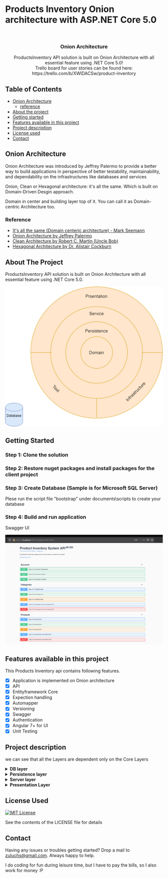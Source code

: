 # Products Inventory Onion architecture with ASP.NET Core 5.0

<br />
<p align="center">

  <h3 align="center">Onion Architecture</h3>

  <p align="center">
    ProductsInventory API solution is built on Onion Architecture with all essential feature using .NET Core 5.0!
  
  <br/>
      Trello board for user stories can be found here: https://trello.com/b/XWlDACSw/product-inventory
    <br />  
  </p>
</p>

<!-- TABLE OF CONTENTS -->
## Table of Contents

* [Onion Architecture](#onion-architecture)
  * [reference](#reference)
* [About the project](#about-the-project)
  <!-- * [Built With](#built-with) -->
* [Getting started](#getting-started)
* [Features available in this project](#features-available-in-this-project)
* [Project description](#project-description)
* [License used](#license-used)
* [Contact](#contact)
<!-- * [Acknowledgements](#acknowledgements) -->

## Onion Architecture

Onion Architecture was introduced by Jeffrey Palermo to provide a better way to build applications in perspective of better testability, maintainability, and dependability on the infrastructures like databases and services

Onion, Clean or Hexagonal architecture: it's all the same. Which is built on Domain-Driven Desgin approach.

Domain in center and building layer top of it. You can call it as Domain-centric Architecture too.

### Reference

* [It's all the same (Domain centeric architecture) - Mark Seemann](https://blog.ploeh.dk/2013/12/03/layers-onions-ports-adapters-its-all-the-same/)
* [Onion Architecture by Jeffrey Palermo](https://jeffreypalermo.com/2008/07/the-onion-architecture-part-1/)
* [Clean Architecture by Robert C. Martin (Uncle Bob)
](https://blog.cleancoder.com/uncle-bob/2012/08/13/the-clean-architecture.html)
* [Hexagonal Architecture by Dr. Alistair Cockburn](https://alistair.cockburn.us/hexagonal+architecture)

## About The Project

<!-- [![Product Name Screen Shot][product-screenshot]](https://example.com) -->

ProductsInventory API solution is built on Onion Architecture with all essential feature using .NET Core 5.0.

![image](documents/images/OnionArchitecture.png)



## Getting Started

### Step 1: Clone the solution
### Step 2: Restore nuget packages and install packages for the client project
### Step 3: Create Database (Sample is for Microsoft SQL Server)

Plese run the script file "bootstrap" under documents\scripts to create your database

### Step 4: Build and run application

Swagger UI

![image](documents/images/swagger-img.PNG)

## Features available in this project

This Products Inventory api contains following features.

- [x] Application is implemented on Onion architecture
- [x] API
- [x] Entityframework Core
- [x] Expection handling
- [x] Automapper
- [x] Versioning
- [x] Swagger
- [x] Authentication
- [x] Angular 7+ for UI
- [X] Unit Testing

## Project description

we can see that all the Layers are dependent only on the Core Layers

<details>
  <summary><b>DB layer</b></summary>
  <p>
    Domain Layers (Core layer) is implemented in center and never depends on any other layer. Therefore, what we do is that we create interfaces to Persistence layer and these interfaces get implemented in the external layers. This is also known and DIP or Dependency Inversion Principle
  </p>
</details>
<details>
  <summary><b>Persistence layer</b></summary>
  <p>
    In Persistence layer where we implement reposistory design pattern. In our project, we have implement Entityframework which already implements a repository design pattern. 
  </p>
</details>
<details>
  <summary><b>Server layer</b></summary>
  <p>
    Server layer (or also called as Application layer) where we can implement business logic. 
  </p> 
</details>
<details>
  <summary><b>Presentation Layer</b></summary>
  <p>
    This is an angular app found under client folder.

  </p>
</details>

## License Used
[![MIT License][license-shield]][license-url]

See the contents of the LICENSE file for details


## Contact

Having any issues or troubles getting started? Drop a mail to zuluchs@gmail.com. Always happy to help.

I do coding for fun during leisure time, but I have to pay the bills, so I also work for money :P  

[license-shield]: https://img.shields.io/badge/License-MIT-yellow.svg
[license-url]: https://opensource.org/licenses/MIT
